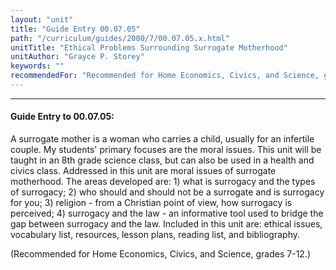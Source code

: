 ```yaml
---
layout: "unit"
title: "Guide Entry 00.07.05"
path: "/curriculum/guides/2000/7/00.07.05.x.html"
unitTitle: "Ethical Problems Surrounding Surrogate Motherhood"
unitAuthor: "Grayce P. Storey"
keywords: ""
recommendedFor: "Recommended for Home Economics, Civics, and Science, grades 7-12."
---
```

<body>
<hr/>
 <h4>
  Guide Entry to 00.07.05:
 </h4>
 A surrogate mother is a woman who carries a child, usually for an infertile couple.  My students' primary focuses are the moral issues.  This unit will be taught in an 8th grade science class, but can also be used in a health and civics class.  Addressed in this unit are moral issues of surrogate motherhood.  The areas developed are:  1)  what is surrogacy and the types of surrogacy; 2)  who should and should not be a surrogate and is surrogacy for you; 3)  religion - from a Christian point of view, how surrogacy is perceived; 4)  surrogacy and the law - an informative tool used to bridge the gap between surrogacy and the law.  Included in this unit are: ethical issues, vocabulary list, resources, lesson plans, reading list, and bibliography.
 <p>
  (Recommended for Home Economics, Civics, and Science, grades 7-12.)
 </p>

</body>